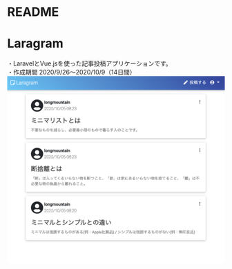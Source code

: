 # README

# Laragram
・LaravelとVue.jsを使った記事投稿アプリケーションです。  
・作成期間 2020/9/26〜2020/10/9（14日間）
![記事一覧](https://github.com/longmt0225/laravel/blob/main/index.png)
